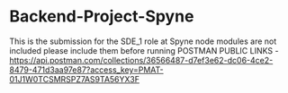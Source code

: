 # Backend-Project-Spyne
This is the submission for the SDE_1 role at Spyne
node modules are not included please include them before running 
POSTMAN PUBLIC LINKS - https://api.postman.com/collections/36566487-d7ef3e62-dc06-4ce2-8479-471d3aa97e87?access_key=PMAT-01J1W0TCSMRSPZ7AS9TA56YX3F

